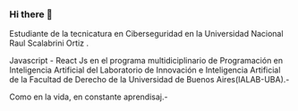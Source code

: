 ### Hi there 👋
Estudiante de la tecnicatura en  Ciberseguridad en la Universidad Nacional Raul Scalabrini Ortiz  . 

Javascript - React Js en el programa multidiciplinario de Programación en Inteligencia Artificial del Laboratorio de Innovación e Inteligencia Artificial de la Facultad de Derecho de la Universidad de Buenos Aires(IALAB-UBA).-

Como en la vida, en constante aprendisaj.- 


<!--
**FabianColin/FabianColin** is a ✨ _special_ ✨ repository because its `README.md` (this file) appears on your GitHub profile.

Here are some ideas to get you started:

- 🔭 I’m currently working on ...
- 🌱 I’m currently learning ...
- 👯 I’m looking to collaborate on ...
- 🤔 I’m looking for help with ...
- 💬 Ask me about ...
- 📫 How to reach me: ...
- 😄 Pronouns: ...
- ⚡ Fun fact: ...
-->
